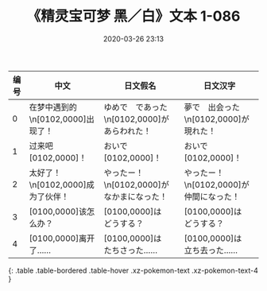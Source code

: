 ﻿---
date: 2020-03-26 23:13
last_modified_at: 2020-03-27 15:05
layout: default
title: 《精灵宝可梦 黑／白》文本 1-086
---
| 编号 | 中文 | 日文假名 | 日文汉字 |
| ---- | ---- | ---- | --- |
| 0 | 在梦中遇到的\n[0102,0000]出现了！ | ゆめで　であった\n[0102,0000]が　あらわれた！ | 夢で　出会った\n[0102,0000]が　現れた！ |
| 1 | 过来吧[0102,0000]！ | おいで　[0102,0000]！ | おいで　[0102,0000]！ |
| 2 | 太好了！\n[0102,0000]成为了伙伴！ | やったー！\n[0102,0000]が　なかまになった！ | やったー！\n[0102,0000]が　仲間になった！ |
| 3 | [0100,0000]该怎么办？ | [0100,0000]は　どうする？ | [0100,0000]は　どうする？ |
| 4 | [0100,0000]离开了…… | [0100,0000]は　たちさった…… | [0100,0000]は　立ち去った…… |
{: .table .table-bordered .table-hover .xz-pokemon-text .xz-pokemon-text-4 }